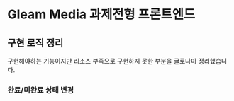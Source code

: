 # Gleam Media 과제전형 프론트엔드

## 구현 로직 정리

구현해야하는 기능이지만 리소스 부족으로 구현하지 못한 부분을 글로나마 정리했습니다.

### 완료/미완료 상태 변경
